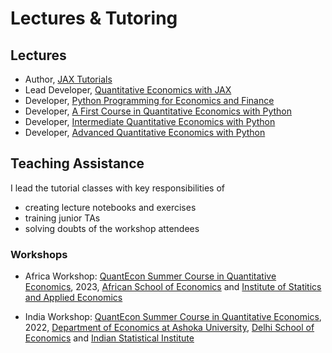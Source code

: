 # Lectures & Tutoring

## Lectures

- Author, [JAX Tutorials](https://smit-create.github.io/jax_tutorial/)
- Lead Developer, [Quantitative Economics with JAX](https://jax.quantecon.org/)
- Developer, [Python Programming for Economics and Finance](https://python-programming.quantecon.org/)
- Developer, [A First Course in Quantitative Economics with Python](https://intro.quantecon.org/)
- Developer, [Intermediate Quantitative Economics with Python](https://python.quantecon.org/)
- Developer, [Advanced Quantitative Economics with Python](https://python-advanced.quantecon.org/)


## Teaching Assistance

I lead the tutorial classes with key responsibilities of
- creating lecture notebooks and exercises
- training junior TAs
- solving doubts of the workshop attendees

### Workshops

- Africa Workshop: [QuantEcon Summer Course in Quantitative Economics](https://quantecon.github.io/workshop.africa-july2023/), 2023, [African School of Economics](https://africanschoolofeconomics.com/) and [Institute of Statitics and Applied Economics](https://ensea.ed.ci/)

- India Workshop: [QuantEcon Summer Course in Quantitative Economics](https://quantecon.github.io/indian_summer_workshop/), 2022, [Department of Economics at Ashoka University](https://www.ashoka.edu.in/department/department-of-economics/), [Delhi School of Economics](http://econdse.org/) and [Indian Statistical Institute](https://www.isical.ac.in/)
